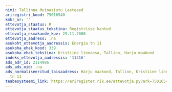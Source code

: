 ```yaml
---
nimi: Tallinna Muinasjutu Lasteaed
ariregistri_kood: 75016540
kmkr_nr: ''
ettevotja_staatus: R
ettevotja_staatus_tekstina: Registrisse kantud
ettevotja_esmakande_kpv: 29.11.2000
ettevotja_aadress: .na
asukoht_ettevotja_aadressis: Energia tn 11
asukoha_ehak_kood: 339
asukoha_ehak_tekstina: Kristiine linnaosa, Tallinn, Harju maakond
indeks_ettevotja_aadressis: '11316'
ads_adr_id: 2114986
ads_ads_oid: .na
ads_normaliseeritud_taisaadress: Harju maakond, Tallinn, Kristiine linnaosa, Energia
  tn 11
teabesysteemi_link: https://ariregister.rik.ee/ettevotja.py?ark=75016540&ref=rekvisiidid
---
```

